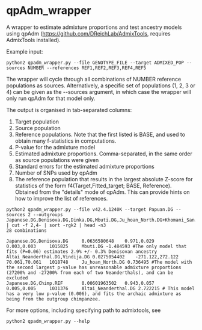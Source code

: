 # qpAdm_wrapper
A wrapper to estimate admixture proportions and test ancestry models using qpAdm (https://github.com/DReichLab/AdmixTools, requires AdmixTools installed).

Example input:
```
python2 qpadm_wrapper.py --file GENOTYPE_FILE --target ADMIXED_POP --sources NUMBER --references REF1,REF2,REF3,REF4,REF5 
```
The wrapper will cycle through all combinations of NUMBER reference populations as sources. 
Alternatively, a specific set of populations (1, 2, 3 or 4) can be given as the --sources argument, in which case the wrapper will only run qpAdm for that model only.

The output is organised in tab-separated columns:
1. Target population
2. Source population
3. Reference populations. Note that the first listed is BASE, and used to obtain many f-statistics in computations.
4. P-value for the admixture model
5. Estimated admixture proportions. Comma-separated, in the same order as source populations were given
6. Standard errors for the estimated admixture proportions
7. Number of SNPs used by qpAdm
8. The reference population that results in the largest absolute Z-score for statistics of the form f4(Target,Fitted_target; BASE, Reference). Obtained from the "details" mode of qpAdm. This can provide hints on how to improve the list of references.

```
python2 qpadm_wrapper.py --file v42.4.1240K --target Papuan.DG --sources 2 --outgroups Japanese.DG,Denisova.DG,Dinka.DG,Mbuti.DG,Ju_hoan_North.DG+Khomani_San.DG,Altai_Neanderthal.DG,Vindija.DG,Chimp.REF | cut -f 2,4- | sort -rgk2 | head -n3
28 combinations
	
Japanese.DG,Denisova.DG 	0.0636580648 	0.971,0.029 		0.003,0.003 	1015825 	Mbuti.DG -1.484593 #The only model that fits (P=0.06) estimates 2.9% +/- 0.3% Denisovan ancestry
Altai_Neanderthal.DG,Vindija.DG 0.0275054402 	-271.122,272.122 	70.061,70.061 	1018748 	Ju_hoan_North.DG 0.736495 #The model with the second largest p-value has unreasonable admixture proportions (27200% and -27200% from each of two Neanderthals), and can be excluded
Japanese.DG,Chimp.REF 		0.00601963502 	0.943,0.057 		0.005,0.005 	1031376 	Altai_Neanderthal.DG 2.722215 # This model has a very low p-value (0.006), and fits the archaic admixture as being from the outgroup chimpanzee.

```

For more options, including specifying path to admixtools, see
```
python2 qpadm_wrapper.py --help
```
